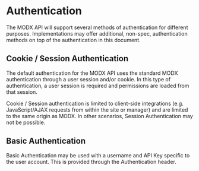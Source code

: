 # Authentication

The MODX API will support several methods of authentication for different purposes. Implementations may offer additional, non-spec, authentication methods on top of the authentication in this document. 

## Cookie / Session Authentication

The default authentication for the MODX API uses the standard MODX authentication through a user session and/or cookie. In this type of authentication, a user session is required and permissions are loaded from that session.

Cookie / Session authentication is limited to client-side integrations (e.g. JavaScript/AJAX requests from within the site or manager) and are limited to the same origin as MODX. In other scenarios, Session Authentication may not be possible.

## Basic Authentication

Basic Authentication may be used with a username and API Key specific to the user account. This is provided through the Authentication header. 


